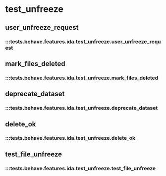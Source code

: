 # test_unfreeze

## user_unfreeze_request

### :::tests.behave.features.ida.test_unfreeze.user_unfreeze_request

## mark_files_deleted

### :::tests.behave.features.ida.test_unfreeze.mark_files_deleted

## deprecate_dataset

### :::tests.behave.features.ida.test_unfreeze.deprecate_dataset

## delete_ok

### :::tests.behave.features.ida.test_unfreeze.delete_ok

## test_file_unfreeze

### :::tests.behave.features.ida.test_unfreeze.test_file_unfreeze
